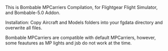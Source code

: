 This is Bombable MPCarriers Compilation, for Flightgear Flight Simulator, and Bombable-5.0 Addon. 

Installation:  Copy Aircraft and Models folders into your fgdata directory and overwrite all files. 

Bombable MPCarriers are compatible with default MPCarriers, however, some feautures as MP lights and jsb 
 do not work at the time. 

